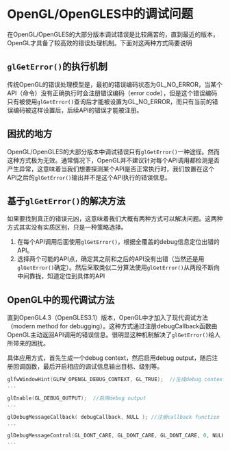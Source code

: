 # OpenGL/OpenGLES中的调试问题
在OpenGL/OpenGLES的大部分版本调试错误是比较痛苦的，直到最近的版本，OpenGL才具备了较高效的错误处理机制。下面对这两种方式简要说明

## `glGetError()`的执行机制
传统OpenGL的错误处理模型是，最初的错误编码状态为GL_NO_ERROR，当某个API（命令）没有正确执行时会注册错误编码（error code），但是这个错误编码只有被使用`glGetError()`查询后才能被设置为GL_NO_ERROR，而只有当前的错误编码被这样设置后，后续API的错误才能被注册。

## 困扰的地方
OpenGL/OpenGLES的大部分版本中调试错误只有`glGetError()`一种途径。然而这种方式极为无效。通常情况下，OpenGL并不建议针对每个API调用都检测是否产生异常，这意味着当我们想要探测某个API是否正常执行时，我们放置在这个API之后的`glGetError()`输出并不是这个API执行的错误信息。

## 基于`glGetError()`的解决方法
如果要找到真正的错误元凶，这意味着我们大概有两种方式可以解决问题。这两种方式其实没有实质区别，只是一种策略选择。

1. 在每个API调用后面使用`glGetError()`，根据全覆盖的debug信息定位出错的API。
2. 选择两个可能的API点，确定其之前和之后的API没有出错（当然还是用`glGetError()`确定）。然后采取类似二分算法使用`glGetError()`从两段不断向中间靠拢，知道定位到具体的API

## OpenGL中的现代调试方法
直到OpenGL4.3（OpenGLES3.1）版本，OpenGL中才加入了现代调试方法（modern method for debugging）。这种方式通过注册debugCallback函数由OpenGL主动返回API调用的错误信息。很明显这种机制解决了`glGetError()`给人所带来的困扰。

具体应用方式，首先生成一个debug context，然后启用debug output，随后注册回调函数，最后开启相应的调试信息输出目标、级别等。

```c
glfwWindowHint(GLFW_OPENGL_DEBUG_CONTEXT, GL_TRUE);  //生成debug context
...

glEnable(GL_DEBUG_OUTPUT);  //启用debug output
...

glDebugMessageCallback( debugCallback, NULL ); //注册callback function
...

glDebugMessageControl(GL_DONT_CARE, GL_DONT_CARE, GL_DONT_CARE, 0, NULL, GL_TRUE);    //Enable all messages, all sources, all levels, and all IDs:
...

```


